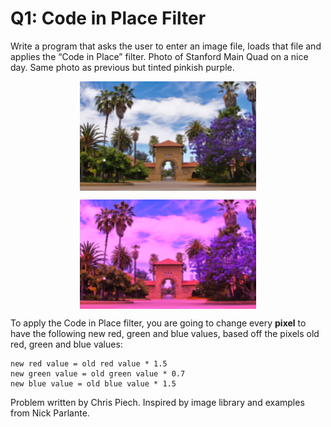 # Q1: Code in Place Filter

Write a program that asks the user to enter an image file, loads that file and applies the “Code in Place” filter.
Photo of Stanford Main Quad on a nice day.
Same photo as previous but tinted pinkish purple.
<p align="center">
<img align="center" src="/images/a3-q11.png">
</p>
<p align="center">
<img align="center" src="/images/a3-q12.png">
</p>

To apply the Code in Place filter, you are going to change every **pixel** to have the following new red, green and blue values, based off the pixels old red, green and blue values:

```
new red value = old red value * 1.5
new green value = old green value * 0.7
new blue value = old blue value * 1.5
```

Problem written by Chris Piech. Inspired by image library and examples from Nick Parlante.
